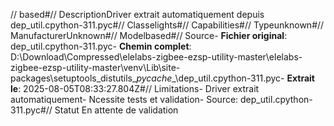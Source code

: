 // based#// DescriptionDriver extrait automatiquement depuis dep_util.cpython-311.pyc#// Classelights#// Capabilities#// Typeunknown#// ManufacturerUnknown#// Modelbased#// Source- **Fichier original**: dep_util.cpython-311.pyc- **Chemin complet**: D:\Download\Compressed\elelabs-zigbee-ezsp-utility-master\elelabs-zigbee-ezsp-utility-master\venv\Lib\site-packages\setuptools\_distutils\__pycache__\dep_util.cpython-311.pyc- **Extrait le**: 2025-08-05T08:33:27.804Z#// Limitations- Driver extrait automatiquement- Ncessite tests et validation- Source: dep_util.cpython-311.pyc#// Statut En attente de validation